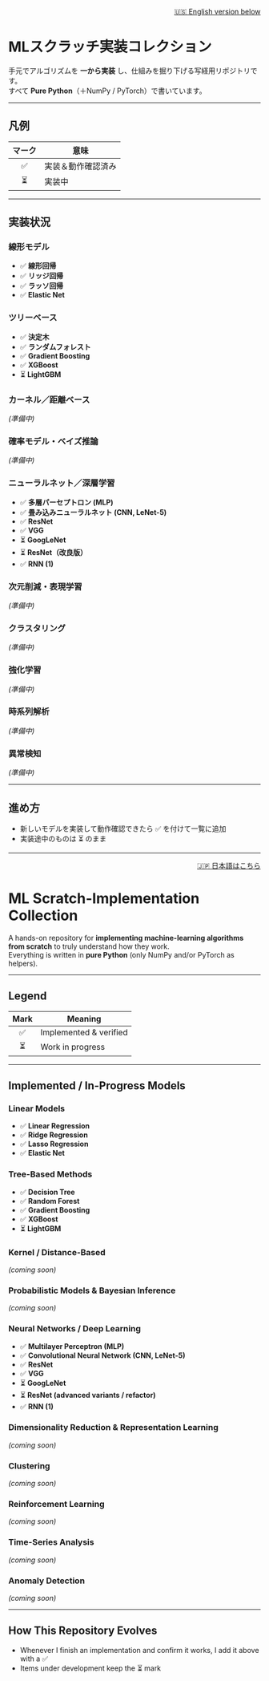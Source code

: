 <!-- ===================================================== -->
<!-- 🇯🇵 Japanese                                            -->
<!-- ===================================================== -->

<p align="right">
  <a href="#-english">🇺🇸 English version below</a>
</p>

# MLスクラッチ実装コレクション

手元でアルゴリズムを **一から実装** し、仕組みを掘り下げる写経用リポジトリです。  
すべて **Pure Python**（＋NumPy / PyTorch）で書いています。

---

## 凡例

| マーク | 意味 |
| :----: | ---- |
| ✅ | 実装＆動作確認済み |
| ⏳ | 実装中 |

---

## 実装状況

### 線形モデル
- ✅ **線形回帰**
- ✅ **リッジ回帰**
- ✅ **ラッソ回帰**
- ✅ **Elastic Net**

### ツリーベース
- ✅ **決定木**
- ✅ **ランダムフォレスト**
- ✅ **Gradient Boosting**
- ✅ **XGBoost**
- ⏳ **LightGBM**

### カーネル／距離ベース
*(準備中)*

### 確率モデル・ベイズ推論
*(準備中)*

### ニューラルネット／深層学習
- ✅ **多層パーセプトロン (MLP)**
- ✅ **畳み込みニューラルネット (CNN, LeNet-5)**
- ✅ **ResNet**
- ✅ **VGG**
- ⏳ **GoogLeNet**
- ⏳ **ResNet（改良版）**
- ✅ **RNN (1)**

### 次元削減・表現学習
*(準備中)*

### クラスタリング
*(準備中)*

### 強化学習
*(準備中)*

### 時系列解析
*(準備中)*

### 異常検知
*(準備中)*

---

## 進め方

- 新しいモデルを実装して動作確認できたら ✅ を付けて一覧に追加  
- 実装途中のものは ⏳ のまま 

---

<!-- ===================================================== -->
<!-- 🇺🇸 English                                            -->
<!-- ===================================================== -->

<a id="-english"></a>
<p align="right">
  <a href="#mlスクラッチ実装コレクション">🇯🇵 日本語はこちら</a>
</p>

# ML Scratch-Implementation Collection

A hands-on repository for **implementing machine-learning algorithms from scratch** to truly understand how they work.  
Everything is written in **pure Python** (only NumPy and/or PyTorch as helpers).

---

## Legend

| Mark | Meaning |
| :--: | ------- |
| ✅ | Implemented & verified |
| ⏳ | Work in progress |

---

## Implemented / In-Progress Models

### Linear Models
- ✅ **Linear Regression**
- ✅ **Ridge Regression**
- ✅ **Lasso Regression**
- ✅ **Elastic Net**

### Tree-Based Methods
- ✅ **Decision Tree**
- ✅ **Random Forest**
- ✅ **Gradient Boosting**
- ✅ **XGBoost**
- ⏳ **LightGBM**

### Kernel / Distance-Based
*(coming soon)*

### Probabilistic Models & Bayesian Inference
*(coming soon)*

### Neural Networks / Deep Learning
- ✅ **Multilayer Perceptron (MLP)**
- ✅ **Convolutional Neural Network (CNN, LeNet-5)**
- ✅ **ResNet**
- ✅ **VGG**
- ⏳ **GoogLeNet**
- ⏳ **ResNet (advanced variants / refactor)**
- ✅ **RNN (1)**

### Dimensionality Reduction & Representation Learning
*(coming soon)*

### Clustering
*(coming soon)*

### Reinforcement Learning
*(coming soon)*

### Time-Series Analysis
*(coming soon)*

### Anomaly Detection
*(coming soon)*

---

## How This Repository Evolves

- Whenever I finish an implementation and confirm it works, I add it above with a ✅  
- Items under development keep the ⏳ mark  
